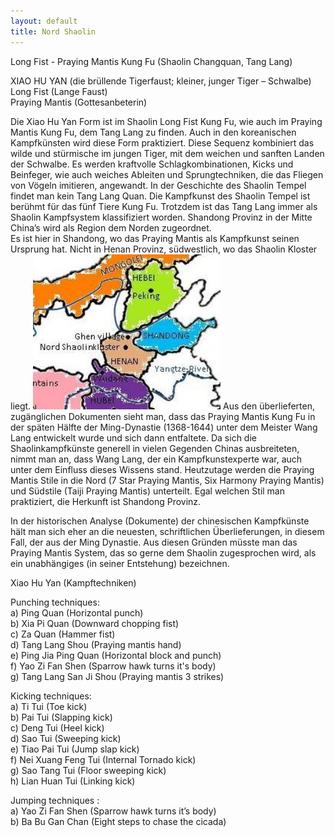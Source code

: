```yaml
---
layout: default
title: Nord Shaolin
---
```


Long Fist - Praying Mantis Kung Fu (Shaolin Changquan, Tang Lang) <br>

XIAO HU YAN             (die brüllende Tigerfaust; kleiner, junger Tiger – Schwalbe)<br>
Long Fist               (Lange Faust)<br>
Praying Mantis          (Gottesanbeterin)<br>


Die Xiao Hu Yan Form ist im Shaolin Long Fist Kung Fu, wie auch im Praying Mantis Kung Fu, dem Tang Lang zu finden. Auch in den koreanischen Kampfkünsten wird diese Form praktiziert. Diese Sequenz kombiniert das wilde und stürmische im jungen Tiger, mit dem weichen und sanften Landen der Schwalbe. Es werden kraftvolle Schlagkombinationen, Kicks und Beinfeger, wie auch weiches Ableiten und Sprungtechniken, die das Fliegen von Vögeln imitieren, angewandt.
In der Geschichte des Shaolin Tempel findet man kein Tang Lang Quan. Die Kampfkunst des Shaolin Tempel ist berühmt für das fünf Tiere Kung Fu. Trotzdem ist das Tang Lang immer als Shaolin Kampfsystem klassifiziert worden. 
Shandong Provinz in der Mitte China’s wird als Region dem Norden zugeordnet.<br>
Es ist hier in Shandong, wo das Praying Mantis als Kampfkunst seinen Ursprung hat. Nicht in Henan Provinz, südwestlich, wo das Shaolin Kloster liegt.
<img class="right" src="/images/china_norden.jpg" alt="China" width="300px">
Aus den überlieferten, zugänglichen Dokumenten sieht man, dass das Praying Mantis Kung Fu in der späten Hälfte der Ming-Dynastie (1368-1644) unter dem Meister Wang Lang entwickelt wurde und sich dann entfaltete. 
Da sich die Shaolinkampfkünste generell in vielen Gegenden Chinas ausbreiteten, nimmt man an, dass Wang Lang, der ein Kampfkunstexperte war, auch unter dem Einfluss dieses Wissens stand.
Heutzutage werden die Praying Mantis Stile in die Nord (7 Star Praying Mantis, Six Harmony Praying Mantis) und Südstile (Taiji Praying Mantis) unterteilt.
Egal welchen Stil man praktiziert, die Herkunft ist Shandong Provinz.<br>

In der historischen Analyse (Dokumente) der chinesischen Kampfkünste hält man sich eher an die neuesten, schriftlichen Überlieferungen, in diesem Fall, der aus der Ming Dynastie. Aus diesen Gründen müsste man das Praying Mantis System, das so gerne dem Shaolin zugesprochen wird, als ein unabhängiges (in seiner Entstehung) bezeichnen. <br>

Xiao Hu Yan (Kampftechniken)<br>

Punching techniques:<br>
a)	Ping Quan (Horizontal punch)<br>
b)	Xia Pi Quan (Downward chopping fist)<br>
c)	Za Quan (Hammer fist)<br>
d)	Tang Lang Shou (Praying mantis hand)<br>
e)	Ping Jia Ping Quan (Horizontal block and punch)<br>
f)	Yao Zi Fan Shen (Sparrow hawk turns it's body)<br>
g)	Tang Lang San Ji Shou (Praying mantis 3 strikes)<br>

Kicking techniques:<br>
a)	Ti Tui (Toe kick)<br>
b)	Pai Tui (Slapping kick)<br>
c)	Deng Tui (Heel kick)<br>
d)	Sao Tui (Sweeping kick)<br>
e)	Tiao Pai Tui (Jump slap kick)<br>
f)	Nei Xuang Feng Tui (Internal Tornado kick)<br>
g)	Sao Tang Tui (Floor sweeping kick)<br>
h)	Lian Huan Tui (Linking kick)<br>

Jumping techniques :<br>
a)  Yao Zi Fan Shen (Sparrow hawk turns it’s body)<br>
b)  Ba Bu Gan Chan (Eight steps to chase the cicada)<br>